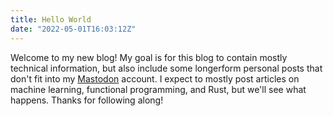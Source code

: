 ```yaml
---
title: Hello World
date: "2022-05-01T16:03:12Z"
---
```


Welcome to my new blog!
My goal is for this blog to contain mostly technical information, but also include some longerform personal posts that don't fit into my <a rel="me" href="https://social.higherorder.fun/@michael">Mastodon</a> account.
I expect to mostly post articles on machine learning, functional programming, and Rust, but we'll see what happens.
Thanks for following along!
